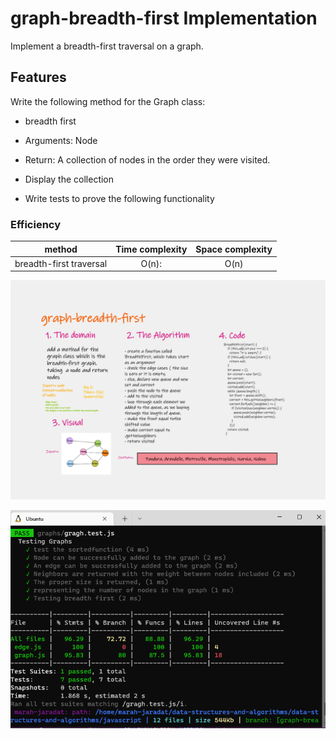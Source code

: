 # graph-breadth-first  Implementation

Implement a breadth-first traversal on a graph.

## Features

Write the following method for the Graph class:

- breadth first
- Arguments: Node
- Return: A collection of nodes in the order they were visited.
- Display the collection

- Write tests to prove the following functionality


### Efficiency

| method|Time complexity |Space complexity | 
| :---: | :---: | :---: |
|breadth-first traversal|O(n): | O(n)|

![whiteboard](./assets/breadthboard.png)

![test](./assets/breadth.png)